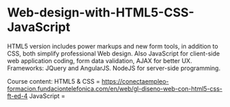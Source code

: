 # Web-design-with-HTML5-CSS-JavaScript
HTML5 version includes power markups and new form tools, in addition to CSS, both simplify professional Web design.
Also JavaScript for client-side web application coding, form data validation, AJAX for better UX. Frameworks: JQuery and AngularJS. NodeJS for server-side programming.

Course content: 
HTML5 & CSS = https://conectaempleo-formacion.fundaciontelefonica.com/en/web/gl-diseno-web-con-html5-css-ft-ed-4
JavaScript = 
